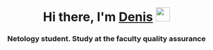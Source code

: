 <h1 align="center">Hi there, I'm <a href="https://github.com/DenisQAPTL-41" target="_blank">Denis</a> 
<img src="https://github.com/blackcater/blackcater/raw/main/images/Hi.gif" height="32"/></h1>
<h3 align="center">Netology student. Study at the faculty quality assurance</h3>
